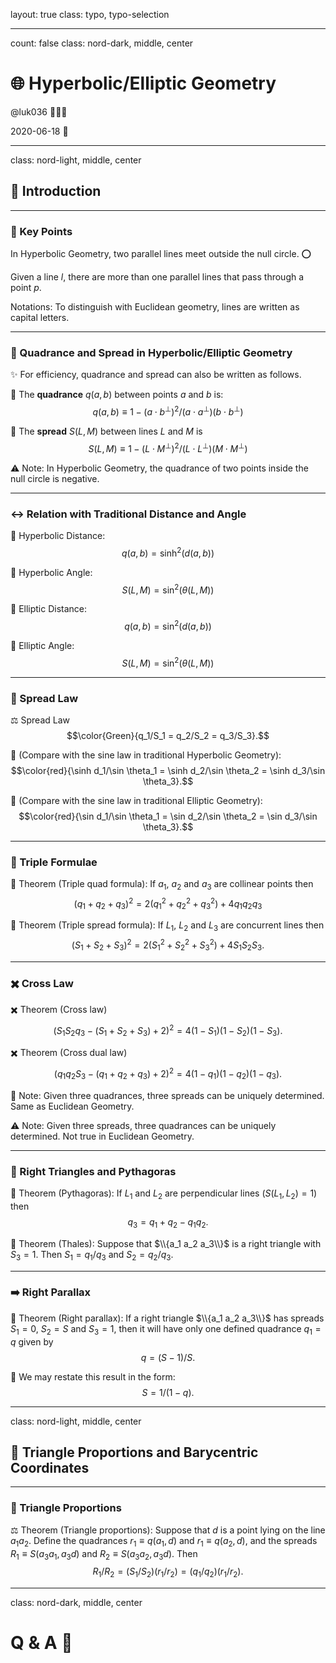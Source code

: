 layout: true
class: typo, typo-selection

---

count: false
class: nord-dark, middle, center

# 🌐 Hyperbolic/Elliptic Geometry

@luk036 👨🏻‍🏫 

2020-06-18 📅

---

class: nord-light, middle, center

## 👋 Introduction

---

### 🔑 Key Points

In Hyperbolic Geometry, two parallel lines meet outside the null circle. ⭕

Given a line $l$, there are more than one parallel lines that pass through a point $p$.

Notations: To distinguish with Euclidean geometry, lines are written as capital letters.

---

### 📏 Quadrance and Spread in Hyperbolic/Elliptic Geometry

✨ For efficiency, quadrance and spread can also be written as follows.

📏 The **quadrance** $q(a, b)$ between points $a$ and $b$ is:
$$q(a, b) \equiv 1 - (a \cdot b^\perp)^2 / (a \cdot a^\perp)(b \cdot b^\perp)$$

📐 The **spread** $S(L, M)$ between lines $L$ and $M$ is
$$S(L, M ) \equiv 1 - (L \cdot M^\perp)^2 / (L \cdot L^\perp)(M \cdot M^\perp)$$

⚠️ Note: In Hyperbolic Geometry, the quadrance of two points inside the null circle is negative.

---

### ↔️ Relation with Traditional Distance and Angle

📏 Hyperbolic Distance: $$q(a, b ) = \sinh^2(d(a, b ) )$$

📐 Hyperbolic Angle: $$S(L, M ) = \sin^2(\theta(L, M))$$

📏 Elliptic Distance: $$q(a, b ) = \sin^2(d(a, b ))$$

📐 Elliptic Angle: $$S(L, M ) = \sin^2(\theta(L, M))$$

---

### 📐 Spread Law

⚖️ Spread Law $$\color{Green}{q_1/S_1 = q_2/S_2 = q_3/S_3}.$$

📐 (Compare with the sine law in traditional Hyperbolic Geometry):
$$\color{red}{\sinh d_1/\sin \theta_1 = \sinh d_2/\sin \theta_2 = \sinh d_3/\sin \theta_3}.$$

📐 (Compare with the sine law in traditional Elliptic Geometry):
$$\color{red}{\sin d_1/\sin \theta_1 = \sin d_2/\sin \theta_2 = \sin d_3/\sin \theta_3}.$$

---

### 🔢 Triple Formulae

🧮 Theorem (Triple quad formula): If $a_1$, $a_2$ and $a_3$ are collinear points then
$$(q_1 + q_2 + q_3)^2 = 2(q_1^2 + q_2^2 + q_3^2) + 4 q_1 q_2 q_3$$

🧮 Theorem (Triple spread formula): If $L_1$, $L_2$ and $L_3$ are concurrent lines then
$$(S_1 + S_2 + S_3)^2 = 2(S_1^2 + S_2^2 + S_3^2) + 4 S_1 S_2 S_3.$$

---

### ✖️ Cross Law

✖️ Theorem (Cross law)
$$(S_1 S_2 q_3 - (S_1 + S_2 + S_3) + 2)^2 = 4(1 - S_1)(1 - S_2)(1 - S_3).$$

✖️ Theorem (Cross dual law)
$$(q_1 q_2 S_3 - (q_1 + q_2 + q_3) + 2)^2 = 4(1 - q_1)(1 - q_2)(1 - q_3).$$

🔄 Note: Given three quadrances, three spreads can be uniquely determined. Same as Euclidean Geometry.

⚠️ Note: Given three spreads, three quadrances can be uniquely determined. Not true in Euclidean Geometry.

---

### 📐 Right Triangles and Pythagoras

📏 Theorem (Pythagoras): If $L_1$ and $L_2$ are perpendicular lines ($S(L_1, L_2) = 1$) then $$q_3 = q_1 + q_2 - q_1 q_2.$$

📐 Theorem (Thales): Suppose that $\\{a_1 a_2 a_3\\}$ is a right triangle with $S_3 = 1$. Then $S_1 = q_1 / q_3$ and $S_2 = q_2 / q_3$.

---

### ➡️ Right Parallax

📐 Theorem (Right parallax): If a right triangle $\\{a_1 a_2 a_3\\}$ has spreads $S_1 = 0$, $S_2 = S$ and $S_3 = 1$, then it will have only one defined quadrance $q_1 = q$ given by $$q = (S - 1)/S.$$

🔄 We may restate this result in the form: $$S = 1 / (1 - q).$$

---

class: nord-light, middle, center

## 📐 Triangle Proportions and Barycentric Coordinates

---

### 🔺 Triangle Proportions

⚖️ Theorem (Triangle proportions): Suppose that $d$ is a point lying on the line $a_1 a_2$. Define the quadrances $r_1 \equiv q(a_1, d)$ and $r_1 \equiv q(a_2, d)$, and the spreads $R_1 \equiv S(a_3 a_1, a_3 d)$ and $R_2 \equiv S(a_3 a_2, a_3 d)$. Then $$R_1/R_2 = (S_1/S_2)(r_1/r_2) = (q_1/q_2)(r_1/r_2).$$

---

class: nord-dark, middle, center

# Q & A 🎤